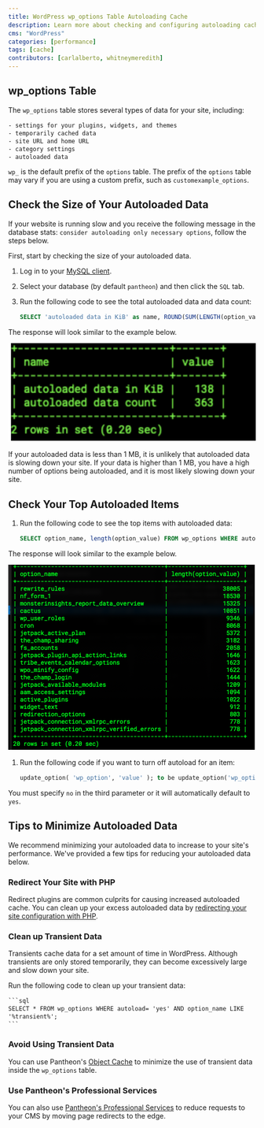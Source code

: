 ```yaml
---
title: WordPress wp_options Table Autoloading Cache
description: Learn more about checking and configuring autoloading cache in the wp_options table.
cms: "WordPress"
categories: [performance]
tags: [cache]
contributors: [carlalberto, whitneymeredith]
---
```


 ## wp_options Table

 The `wp_options` table stores several types of data for your site, including:

    - settings for your plugins, widgets, and themes
    - temporarily cached data
    - site URL and home URL
    - category settings
    - autoloaded data

 <Alert title="Note"  type="info" >

 `wp_` is the default prefix of the `options` table. The prefix of the `options` table may vary if you are using a custom prefix, such as `customexample_options`.

 </Alert>
 
 ## Check the Size of Your Autoloaded Data

 If your website is running slow and you receive the following message in the database stats: `consider autoloading only necessary options`, follow the steps below.

 First, start by checking the size of your autoloaded data.

 1. Log in to your [MySQL client](/mysql-access).

 1. Select your database (by default `pantheon`) and then click the `SQL` tab.

 1. Run the following code to see the total autoloaded data and data count:

    ```sql
    SELECT 'autoloaded data in KiB' as name, ROUND(SUM(LENGTH(option_value))/ 1024) as value FROM wp_options WHERE autoload='yes' UNION  SELECT 'autoloaded data count', count(*) FROM wp_options WHERE autoload='yes';
    ```
  

 The response will look similar to the example below.

   ![wp_options Table Example Code](../images/wp_options-table-example-code.png)

 If your autoloaded data is less than 1 MB, it is unlikely that autoloaded data is slowing down your site. If your data is higher than 1 MB, you have a high number of options being autoloaded, and it is most likely slowing down your site.

 ## Check Your Top Autoloaded Items

 1. Run the following code to see the top items with autoloaded data:

    ```sql
    SELECT option_name, length(option_value) FROM wp_options WHERE autoload='yes' ORDER BY length(option_value) DESC LIMIT 20;
    ```


 The response will look similar to the example below.

   ![wp_options Top Autoloaded Data](../images/wp_options-top-autoloaded-data-example.png)

 1. Run the following code if you want to turn off autoload for an item:

    ```sql
    update_option( 'wp_option', 'value' ); to be update_option('wp_option', 'value', 'no');
    ```


 You must specify `no` in the third parameter or it will automatically default to `yes`. 

 ## Tips to Minimize Autoloaded Data

 We recommend minimizing your autoloaded data to increase to your site's performance. We've provided a few tips for reducing your autoloaded data below.

 ### Redirect Your Site with PHP

 Redirect plugins are common culprits for causing increased autoloaded cache. You can clean up your excess autoloaded data by [redirecting your site configuration with PHP](/redirects#redirect-with-php).

 ### Clean up Transient Data

 Transients cache data for a set amount of time in WordPress. Although transients are only stored temporarily, they can become excessively large and slow down your site.

 Run the following code to clean up your transient data:

    ```sql
    SELECT * FROM wp_options WHERE autoload= 'yes' AND option_name LIKE '%transient%';
    ```
 

 ### Avoid Using Transient Data

 You can use Pantheon's [Object Cache](/object-cache) to minimize the use of transient data inside the `wp_options` table.

 ### Use Pantheon's Professional Services

 You can also use [Pantheon's Professional Services](/guides/professional-services/advanced-global-cdn#edge-redirects) to reduce requests to your CMS by moving page redirects to the edge.